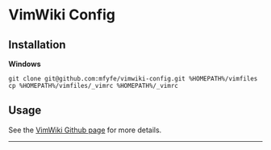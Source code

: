 # VimWiki Config

## Installation

**Windows**

```
git clone git@github.com:mfyfe/vimwiki-config.git %HOMEPATH%/vimfiles
cp %HOMEPATH%/vimfiles/_vimrc %HOMEPATH%/_vimrc
```

## Usage

See the [VimWiki Github page](https://github.com/vimwiki/vimwiki) for more details.

---
